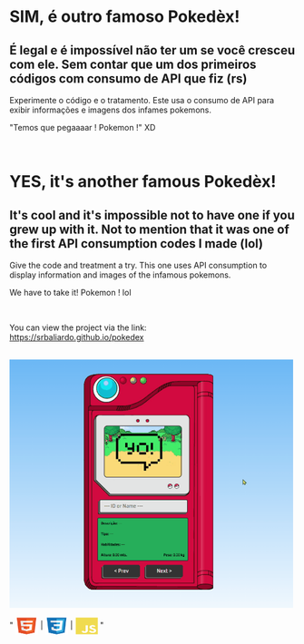 # SIM, é outro famoso Pokedèx!

## É legal e é impossível não ter um se você cresceu com ele. Sem contar que um dos primeiros códigos com consumo de API que fiz (rs)

<p>Experimente o código e o tratamento.
Este usa o consumo de API para exibir informações e imagens dos infames pokemons.</p>

"Temos que pegaaaar ! Pokemon !" XD

<br>

# YES, it's another famous Pokedèx!

## It's cool and it's impossible not to have one if you grew up with it. Not to mention that it was one of the first API consumption codes I made (lol)

<p>Give the code and treatment a try.
This one uses API consumption to display information and images of the infamous pokemons.</p>

We have to take it! Pokemon ! lol

<br>

You can view the project via the link: <br>
https://srbaliardo.github.io/pokedex

<br>

<img height="auto" width="500" src="/images/animation_pokedex.gif">

<br>

" <img align="center" alt="HTML" height="30" width="40" src="https://raw.githubusercontent.com/devicons/devicon/master/icons/html5/html5-original.svg"> |
<img align="center" alt="CSS" height="30" width="40" src="https://raw.githubusercontent.com/devicons/devicon/master/icons/css3/css3-original.svg"> |
<img align="center" alt="Js" height="30" width="40" src="https://raw.githubusercontent.com/devicons/devicon/master/icons/javascript/javascript-plain.svg"> "
